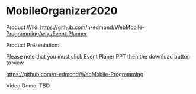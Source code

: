 # MobileOrganizer2020

Product Wiki:
https://github.com/n-edmond/WebMobile-Programming/wiki/Event-Planner

Product Presentation:

Please note that you must click Event Planer PPT then the download button to view

https://github.com/n-edmond/WebMobile-Programming

Video Demo:
TBD

